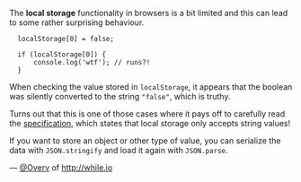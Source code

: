 The **local storage** functionality in browsers is a bit limited and this can
lead to some rather surprising behaviour.

```
  localStorage[0] = false;

  if (localStorage[0]) {
      console.log('wtf'); // runs?!
  }
```

When checking the value stored in `localStorage`, it appears that the boolean
was silently converted to the string `"false"`, which is truthy.

Turns out that this is one of those cases where it pays off to carefully read
the [specification](http://dev.w3.org/html5/webstorage/#storage-0), which states
that local storage only accepts string values!

If you want to store an object or other type of value, you can serialize the
data with `JSON.stringify` and load it again with `JSON.parse`.

— [@Overv](http://twitter.com/Overv) of <http://while.io>
